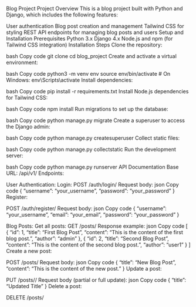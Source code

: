 Blog Project
Project Overview
This is a blog project built with Python and Django, which includes the following features:

User authentication
Blog post creation and management
Tailwind CSS for styling
REST API endpoints for managing blog posts and users
Setup and Installation
Prerequisites
Python 3.x
Django 4.x
Node.js and npm (for Tailwind CSS integration)
Installation Steps
Clone the repository:

bash
Copy code
git clone <repository-url>
cd blog_project
Create and activate a virtual environment:

bash
Copy code
python3 -m venv env
source env/bin/activate # On Windows: env\Scripts\activate
Install dependencies:

bash
Copy code
pip install -r requirements.txt
Install Node.js dependencies for Tailwind CSS:

bash
Copy code
npm install
Run migrations to set up the database:

bash
Copy code
python manage.py migrate
Create a superuser to access the Django admin:

bash
Copy code
python manage.py createsuperuser
Collect static files:

bash
Copy code
python manage.py collectstatic
Run the development server:

bash
Copy code
python manage.py runserver
API Documentation
Base URL: /api/v1/
Endpoints:

User Authentication:
Login:
POST /auth/login/
Request body:
json
Copy code
{
“username”: “your_username”,
“password”: “your_password”
}
Register:

POST /auth/register/
Request body:
json
Copy code
{
“username”: “your_username”,
“email”: “your_email”,
“password”: “your_password”
}

Blog Posts:
Get all posts:
GET /posts/
Response example:
json
Copy code
[
{
“id”: 1,
“title”: “First Blog Post”,
“content”: “This is the content of the first blog post.”,
“author”: “admin”
},
{
“id”: 2,
“title”: “Second Blog Post”,
“content”: “This is the content of the second blog post.”,
“author”: “user1”
}
]
Create a new post:

POST /posts/
Request body:
json
Copy code
{
“title”: “New Blog Post”,
“content”: “This is the content of the new post.”
}
Update a post:

PUT /posts/<id>/
Request body (partial or full update):
json
Copy code
{
“title”: “Updated Title”
}
Delete a post:

DELETE /posts/<id>
